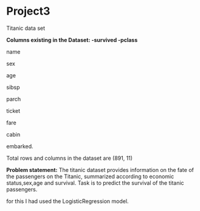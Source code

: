 # Project3
Titanic data set

**Columns existing in the Dataset: -survived -pclass**


name


sex


age


sibsp


parch


ticket


fare


cabin


embarked.


Total rows and columns in the dataset are (891, 11)

**Problem statement:** The titanic dataset provides information on the fate of the passengers on the Titanic, summarized according to economic status,sex,age and survival. Task is to predict the survival of the titanic passengers.

for this I had used the LogisticRegression model.

